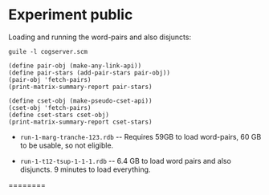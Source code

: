 
Experiment public
=================


Loading and running the word-pairs and also disjuncts:
```
guile -l cogserver.scm

(define pair-obj (make-any-link-api))
(define pair-stars (add-pair-stars pair-obj))
(pair-obj 'fetch-pairs)
(print-matrix-summary-report pair-stars)

(define cset-obj (make-pseudo-cset-api))
(cset-obj 'fetch-pairs)
(define cset-stars cset-obj)
(print-matrix-summary-report cset-stars)
```

* `run-1-marg-tranche-123.rdb` -- Requires 59GB to load word-pairs,
    60 GB to be usable, so not eligible.

* `run-1-t12-tsup-1-1-1.rdb` -- 6.4 GB to load word pairs and
   also disjuncts.  9 minutes to load everything.

========
